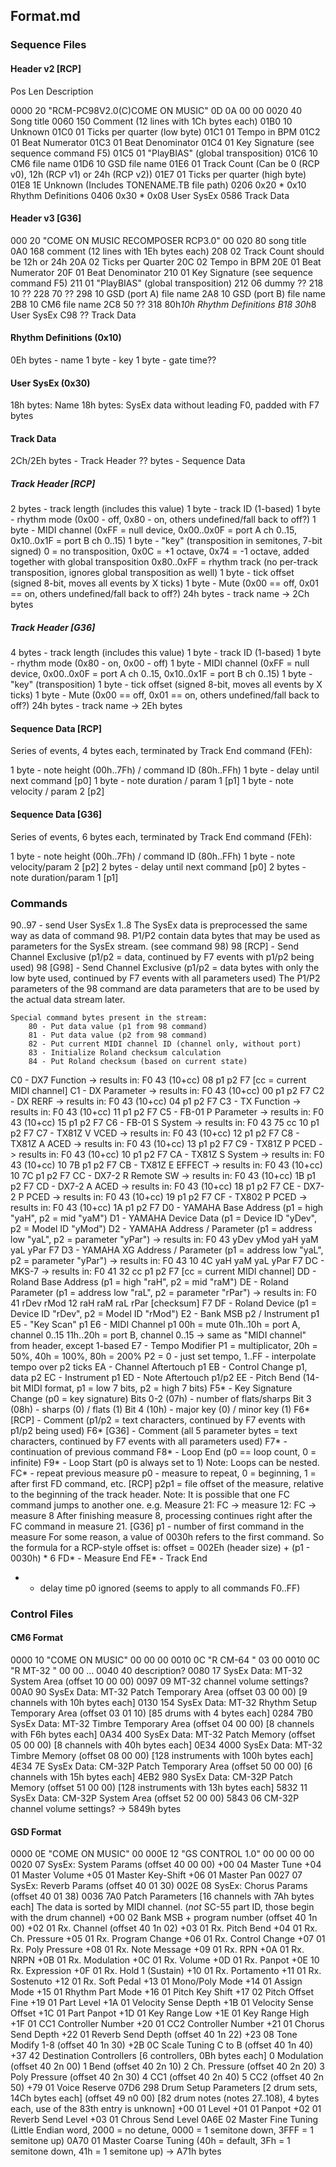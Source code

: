 
## Format.md

### Sequence Files

#### Header v2 [RCP]

Pos	Len	Description

0000   20       "RCM-PC98V2.0(C)COME ON MUSIC" 0D 0A 00 00
0020   40       Song title
0060  150       Comment (12 lines with 1Ch bytes each)
01B0   10       Unknown
01C0   01       Ticks per quarter (low byte)
01C1   01       Tempo in BPM
01C2   01       Beat Numerator
01C3   01       Beat Denominator
01C4   01       Key Signature (see sequence command F5)
01C5   01       "PlayBIAS" (global transposition)
01C6   10       CM6 file name
01D6   10       GSD file name
01E6   01       Track Count (Can be 0 (RCP v0), 12h (RCP v1) or 24h (RCP v2))
01E7   01       Ticks per quarter (high byte)
01E8   1E       Unknown (Includes TONENAME.TB file path)
0206 0x20 * 0x10    Rhythm Definitions
0406 0x30 * 0x08    User SysEx
0586            Track Data

#### Header v3 [G36]

000	20	"COME ON MUSIC RECOMPOSER RCP3.0" 00
020	80	song title
0A0	168	comment (12 lines with 1Eh bytes each)
208	02	Track Count
		should be 12h or 24h
20A	02	Ticks per Quarter
20C	02	Tempo in BPM
20E	01	Beat Numerator
20F	01	Beat Denominator
210	01	Key Signature (see sequence command F5)
211	01	"PlayBIAS" (global transposition)
212	06	dummy ??
218	10	??
228	70	??
298	10	GSD (port A) file name
2A8	10	GSD (port B) file name
2B8	10	CM6 file name
2C8	50	??
318	80h*10h	Rhythm Definitions
B18	30h*8	User SysEx
C98	??	Track Data

#### Rhythm Definitions (0x10)

0Eh bytes - name
1 byte - key
1 byte - gate time??

#### User SysEx (0x30)

18h bytes: Name
18h bytes: SysEx data without leading F0, padded with F7 bytes

#### Track Data

2Ch/2Eh bytes - Track Header
?? bytes - Sequence Data

##### Track Header [RCP]

2 bytes - track length (includes this value)
1 byte - track ID (1-based)
1 byte - rhythm mode (0x00 - off, 0x80 - on, others undefined/fall back to off?)
1 byte - MIDI channel (0xFF = null device, 0x00..0x0F = port A ch 0..15, 0x10..0x1F = port B ch 0..15)
1 byte - "key" (transposition in semitones, 7-bit signed)
	0 = no transposition, 0x0C = +1 octave, 0x74 = -1 octave, added together with global transposition
	0x80..0xFF = rhythm track (no per-track transposition, ignores global transposition as well)
1 byte - tick offset (signed 8-bit, moves all events by X ticks)
1 byte - Mute (0x00 == off, 0x01 == on, others undefined/fall back to off?)
24h bytes - track name
-> 2Ch bytes

##### Track Header [G36]

4 bytes - track length (includes this value)
1 byte - track ID (1-based)
1 byte - rhythm mode (0x80 - on, 0x00 - off)
1 byte - MIDI channel (0xFF = null device, 0x00..0x0F = port A ch 0..15, 0x10..0x1F = port B ch 0..15)
1 byte - "key" (transposition)
1 byte - tick offset (signed 8-bit, moves all events by X ticks)
1 byte - Mute (0x00 == off, 0x01 == on, others undefined/fall back to off?)
24h bytes - track name
-> 2Eh bytes

#### Sequence Data [RCP]

Series of events, 4 bytes each, terminated by Track End command (FEh):

1 byte - note height (00h..7Fh) / command ID (80h..FFh)
1 byte - delay until next command [p0]
1 byte - note duration / param 1 [p1]
1 byte - note velocity / param 2 [p2]

#### Sequence Data [G36]

Series of events, 6 bytes each, terminated by Track End command (FEh):

1 byte  - note height (00h..7Fh) / command ID (80h..FFh)
1 byte  - note velocity/param 2 [p2]
2 bytes - delay until next command [p0]
2 bytes - note duration/param 1 [p1]

### Commands

90..97 - send User SysEx 1..8
        The SysEx data is preprocessed the same way as data of command 98.
        P1/P2 contain data bytes that may be used as parameters for the SysEx stream. (see command 98)
98 [RCP] - Send Channel Exclusive (p1/p2 = data, continued by F7 events with p1/p2 being used)
98 [G98] - Send Channel Exclusive (p1/p2 = data bytes with only the low byte used, continued by F7 events with all parameters used)
        The P1/P2 parameters of the 98 command are data parameters that are to be used by the actual data stream later.

    Special command bytes present in the stream:
        80 - Put data value (p1 from 98 command)
        81 - Put data value (p2 from 98 command)
        82 - Put current MIDI channel ID (channel only, without port)
        83 - Initialize Roland checksum calculation
        84 - Put Roland checksum (based on current state)

C0 - DX7 Function
	-> results in: F0 43 (10+cc) 08 p1 p2 F7 [cc = current MIDI channel]
C1 - DX Parameter
	-> results in: F0 43 (10+cc) 00 p1 p2 F7
C2 - DX RERF
	-> results in: F0 43 (10+cc) 04 p1 p2 F7
C3 - TX Function
	-> results in: F0 43 (10+cc) 11 p1 p2 F7
C5 - FB-01 P Parameter
	-> results in: F0 43 (10+cc) 15 p1 p2 F7
C6 - FB-01 S System
	-> results in: F0 43 75 cc 10 p1 p2 F7
C7 - TX81Z V VCED
	-> results in: F0 43 (10+cc) 12 p1 p2 F7
C8 - TX81Z A ACED
	-> results in: F0 43 (10+cc) 13 p1 p2 F7
C9 - TX81Z P PCED
	-> results in: F0 43 (10+cc) 10 p1 p2 F7
CA - TX81Z S System
	-> results in: F0 43 (10+cc) 10 7B p1 p2 F7
CB - TX81Z E EFFECT
	-> results in: F0 43 (10+cc) 10 7C p1 p2 F7
CC - DX7-2 R Remote SW
	-> results in: F0 43 (10+cc) 1B p1 p2 F7
CD - DX7-2 A ACED
	-> results in: F0 43 (10+cc) 18 p1 p2 F7
CE - DX7-2 P PCED
	-> results in: F0 43 (10+cc) 19 p1 p2 F7
CF - TX802 P PCED
	-> results in: F0 43 (10+cc) 1A p1 p2 F7
D0 - YAMAHA Base Address (p1 = high "yaH", p2 = mid "yaM")
D1 - YAMAHA Device Data (p1 = Device ID "yDev", p2 = Model ID "yMod")
D2 - YAMAHA Address / Parameter (p1 = address low "yaL", p2 = parameter "yPar")
	-> results in: F0 43 yDev yMod yaH yaM yaL yPar F7
D3 - YAMAHA XG Address / Parameter (p1 = address low "yaL", p2 = parameter "yPar")
	-> results in: F0 43 10 4C yaH yaM yaL yPar F7
DC - MKS-7
	-> results in: F0 41 32 cc p1 p2 F7 [cc = current MIDI channel]
DD - Roland Base Address (p1 = high "raH", p2 = mid "raM")
DE - Roland Parameter (p1 = address low "raL", p2 = parameter "rPar")
	-> results in: F0 41 rDev rMod 12 raH raM raL rPar [checksum] F7
DF - Roland Device (p1 = Device ID "rDev", p2 = Model ID "rMod")
E2 - Bank MSB p2 / Instrument p1
E5 - "Key Scan" p1
E6 - MIDI Channel p1
	00h = mute
	01h..10h = port A, channel 0..15
	11h..20h = port B, channel 0..15
	-> same as "MIDI channel" from header, except 1-based
E7 - Tempo Modifier
    P1 = multiplicator, 20h = 50%, 40h = 100%, 80h = 200%
    P2 = 0 - just set tempo, 1..FF - interpolate tempo over p2 ticks
EA - Channel Aftertouch p1
EB - Control Change p1, data p2
EC - Instrument p1
ED - Note Aftertouch p1/p2
EE - Pitch Bend (14-bit MIDI format, p1 = low 7 bits, p2 = high 7 bits)
F5* - Key Signature Change (p0 = key signature)
	Bits 0-2 (07h) - number of flats/sharps
	Bit   3  (08h) - sharps (0) / flats (1)
	Bit   4  (10h) - major key (0) / minor key (1)
F6* [RCP] - Comment (p1/p2 = text characters, continued by F7 events with p1/p2 being used)
F6* [G36] - Comment (all 5 parameter bytes = text characters, continued by F7 events with all parameters used)
F7* - continuation of previous command
F8* - Loop End (p0 == loop count, 0 = infinite)
F9* - Loop Start (p0 is always set to 1)
	Note: Loops can be nested.
FC* - repeat previous measure
	p0 - measure to repeat, 0 = beginning, 1 = after first FD command, etc.
	[RCP] p2p1 = file offset of the measure, relative to the beginning of the track header.
	      Note: It is possible that one FC command jumps to another one.
	            e.g. Measure 21: FC -> measure 12: FC -> measure 8
	            After finishing measure 8, processing continues right after the FC command in measure 21.
	[G36] p1 - number of first command in the measure
	      For some reason, a value of 0030h refers to the first command.
	      So the formula for a RCP-style offset is:
	          offset = 002Eh (header size) + (p1 - 0030h) * 6
FD* - Measure End
FE* - Track End

* - delay time p0 ignored (seems to apply to all commands F0..FF)

### Control Files

#### CM6 Format

0000	10	"COME ON MUSIC" 00 00 00
0010	0C	"R CM-64   " 03 00
0010	0C	"R MT-32   " 00 00
...
0040	40	description?
0080	17	SysEx Data: MT-32 System Area (offset 10 00 00)
0097	09	MT-32 channel volume settings?
00A0	90	SysEx Data: MT-32 Patch Temporary Area (offset 03 00 00) [9 channels with 10h bytes each]
0130	154	SysEx Data: MT-32 Rhythm Setup Temporary Area (offset 03 01 10) [85 drums with 4 bytes each]
0284	7B0	SysEx Data: MT-32 Timbre Temporary Area (offset 04 00 00) [8 channels with F6h bytes each]
0A34	400	SysEx Data: MT-32 Patch Memory (offset 05 00 00) [8 channels with 40h bytes each]
0E34	4000	SysEx Data: MT-32 Timbre Memory (offset 08 00 00) [128 instruments with 100h bytes each]
4E34	7E	SysEx Data: CM-32P Patch Temporary Area (offset 50 00 00) [6 channels with 15h bytes each]
4EB2	980	SysEx Data: CM-32P Patch Memory (offset 51 00 00) [128 instruments with 13h bytes each]
5832	11	SysEx Data: CM-32P System Area (offset 52 00 00)
5843	06	CM-32P channel volume settings?
-> 5849h bytes

#### GSD Format

0000	0E	"COME ON MUSIC" 00
000E	12	"GS CONTROL 1.0" 00 00 00 00
0020	07	SysEx: System Params (offset 40 00 00)
 +00	04	Master Tune
 +04	01	Master Volume
 +05	01	Master Key-Shift
 +06	01	Master Pan
0027	07	SysEx: Reverb Params (offset 40 01 30)
002E	08	SysEx: Chorus Params (offset 40 01 38)
0036	7A0	Patch Parameters [16 channels with 7Ah bytes each]
		The data is sorted by MIDI channel. (*not* SC-55 part ID, those begin with the drum channel)
 +00	02	Bank MSB + program number (offset 40 1n 00)
 +02	01	Rx. Channel (offset 40 1n 02)
 +03	01	Rx. Pitch Bend
 +04	01	Rx. Ch. Pressure
 +05	01	Rx. Program Change
 +06	01	Rx. Control Change
 +07	01	Rx. Poly Pressure
 +08	01	Rx. Note Message
 +09	01	Rx. RPN
 +0A	01	Rx. NRPN
 +0B	01	Rx. Modulation
 +0C	01	Rx. Volume
 +0D	01	Rx. Panpot
 +0E	10	Rx. Expression
 +0F	01	Rx. Hold 1 (Sustain)
 +10	01	Rx. Portamento
 +11	01	Rx. Sostenuto
 +12	01	Rx. Soft Pedal
 +13	01	Mono/Poly Mode
 +14	01	Assign Mode
 +15	01	Rhythm Part Mode
 +16	01	Pitch Key Shift
 +17	02	Pitch Offset Fine
 +19	01	Part Level
 +1A	01	Velocity Sense Depth
 +1B	01	Velocity Sense Offset
 +1C	01	Part Panpot
 +1D	01	Key Range Low
 +1E	01	Key Range High
 +1F	01	CC1 Controller Number
 +20	01	CC2 Controller Number
 +21	01	Chorus Send Depth
 +22	01	Reverb Send Depth (offset 40 1n 22)
 +23	08	Tone Modify 1-8 (offset 40 1n 30)
 +2B	0C	Scale Tuning C to B (offset 40 1n 40)
 +37	42	Destination Controllers [6 controllers, 0Bh bytes each]
			0 Modulation (offset 40 2n 00)
			1 Bend (offset 40 2n 10)
			2 Ch. Pressure (offset 40 2n 20)
			3 Poly Pressure (offset 40 2n 30)
			4 CC1 (offset 40 2n 40)
			5 CC2 (offset 40 2n 50)
 +79	01	Voice Reserve
07D6	298	Drum Setup Parameters [2 drum sets, 14Ch bytes each] (offset 49 n0 00)
		[82 drum notes (notes 27..108), 4 bytes each, use of the 83th entry is unknown]
 +00	01	Level
 +01	01	Panpot
 +02	01	Reverb Send Level
 +03	01	Chrous Send Level
0A6E	02	Master Fine Tuning (Little Endian word, 2000 = no detune, 0000 = 1 semitone down, 3FFF = 1 semitone up)
0A70	01	Master Coarse Tuning (40h = default, 3Fh = 1 semitone down, 41h = 1 semitone up)
-> A71h bytes
